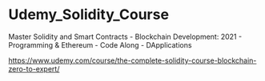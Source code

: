 # Udemy_Solidity_Course
Master Solidity and Smart Contracts - Blockchain Development: 2021 - Programming &amp; Ethereum - Code Along - DApplications

https://www.udemy.com/course/the-complete-solidity-course-blockchain-zero-to-expert/
